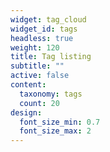 ```yaml
---
widget: tag_cloud
widget_id: tags
headless: true
weight: 120
title: Tag listing
subtitle: ""
active: false
content:
  taxonomy: tags
  count: 20
design:
  font_size_min: 0.7
  font_size_max: 2
---
```


